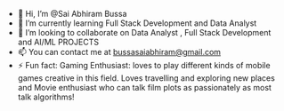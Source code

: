- 👋 Hi, I’m @Sai Abhiram Bussa
- 🌱 I’m currently learning Full Stack Development and Data Analyst
- 💞️ I’m looking to collaborate on Data Analyst , Full Stack Development and AI/ML PROJECTS
- 📫 You can contact me at bussasaiabhiram@gmail.com
- ⚡ Fun fact: Gaming Enthusiast: loves to play different kinds of mobile games creative in this field. Loves travelling and exploring new places and Movie enthusiast who can talk film plots as passionately as most talk algorithms!

<!---
SaiAbhiram is a ✨ special ✨ repository because its `README.md` (this file) appears on your GitHub profile.
You can click the Preview link to take a look at your changes.
--->
